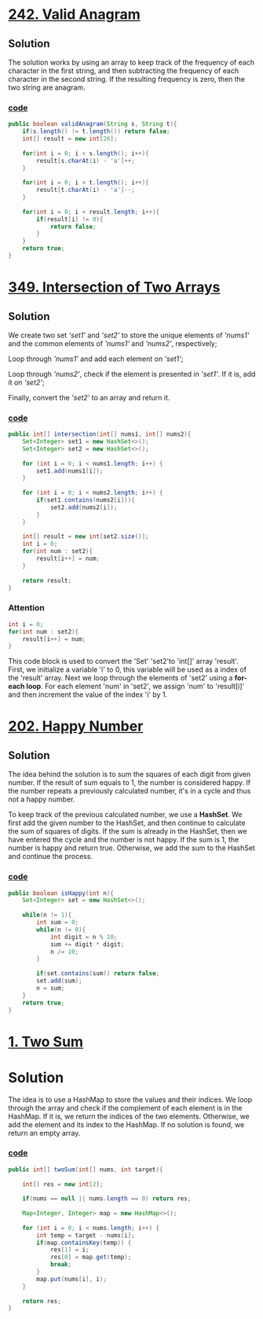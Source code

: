# [242. Valid Anagram](https://leetcode.com/problems/valid-anagram/)

## Solution
The solution works by using an array to keep track of the frequency of 
each character in the first string, and then subtracting the frequency 
of each character in the second string. If the resulting frequency 
is zero, then the two string are anagram.

### [code](../src/main/java/day6_10/Day6T242ValidAnagram.java)
```java
public boolean validAnagram(String s, String t){
    if(s.length() != t.length()) return false;
    int[] result = new int[26];
    
    for(int i = 0; i < s.length(); i++){
        result[s.charAt(i) - 'a']++;
    }
    
    for(int i = 0; i < t.length(); i++){
        result[t.charAt(i) - 'a']--;
    }
    
    for(int i = 0; i < result.length; i++){
        if(result[i] != 0){
            return false;
        }
    }
    return true;
}
```

# [349. Intersection of Two Arrays](https://leetcode.com/problems/intersection-of-two-arrays/)

## Solution
We create two set _'set1'_ and _'set2'_ to store the unique elements of _'nums1'_
and the common elements of _'nums1'_ and _'nums2'_, respectively;

Loop through _'nums1'_ and add each element on _'set1'_;

Loop through _'nums2'_, check if the element is presented in _'set1'_. If
it is, add it on _'set2'_;

Finally, convert the _'set2'_ to an array and return it.

### [code](../src/main/java/day6_10/Day6T349IntersectionOfTwoArrays.java)
```java
public int[] intersection(int[] nums1, int[] nums2){
    Set<Integer> set1 = new HashSet<>();
    Set<Integer> set2 = new HashSet<>();
    
    for (int i = 0; i < nums1.length; i++) {
        set1.add(nums1[i]);
    }
    
    for (int i = 0; i < nums2.length; i++) {
        if(set1.contains(nums2[i])){
            set2.add(nums2[i]);
        }
    }
    
    int[] result = new int[set2.size()];
    int i = 0;
    for(int num : set2){
        result[i++] = num;
    }
    
    return result;
}
```

### Attention
```java
int i = 0;
for(int num : set2){
    result[i++] = num;
}
```
This code block is used to convert the 'Set<Integer>' 'set2'to 'int[]'
array 'result'. First, we initialize a variable 'i' to 0, this variable 
will be used as a index of the 'result' array. Next we loop through the 
elements of 'set2' using a **for-each loop**. For each element 'num' in
'set2', we assign 'num' to 'result[i]' and then increment the value of
the index 'i' by 1.


# [202. Happy Number](https://leetcode.com/problems/happy-number/)

## Solution
The idea behind the solution is to sum the squares of each digit from
given number. If the result of sum equals to 1, the number is considered 
happy. If the number repeats a previously calculated number, it's in a
cycle and thus not a happy number. 

To keep track of the previous calculated number, we use a **HashSet**.
We first add the given number to the HashSet, and then continue to 
calculate the sum of squares of digits. If the sum is already in the
HashSet, then we have entered the cycle and the number is not happy. 
If the sum is 1, the number is happy and return true. Otherwise, we add
the sum to the HashSet and continue the process.


### [code](../src/main/java/day6_10/Day6T202HappyNumber.java)
```java
public boolean isHappy(int n){
    Set<Integer> set = new HashSet<>();
    
    while(n != 1){
        int sum = 0;
        while(n != 0){
            int digit = n % 10;
            sum += digit * digit;
            n /= 10;
        }
        
        if(set.contains(sum)) return false;
        set.add(sum);
        n = sum;
    }
    return true;
}
```

# [1. Two Sum](https://leetcode.com/problems/two-sum/)

# Solution
The idea is to use a HashMap to store the values and their indices.
We loop through the array and check if the complement of each element is in the HashMap. If it is, we return the indices of the two elements. Otherwise, we add the element and its index to the HashMap. If no solution is found, we return an empty array.

### [code](../src/main/java/day6_10/Day6T1TwoSum.java)
```java
public int[] twoSum(int[] nums, int target){
    
    int[] res = new int[2];
    
    if(nums == null || nums.length == 0) return res;
    
    Map<Integer, Integer> map = new HashMap<>();
    
    for (int i = 0; i < nums.length; i++) {
        int temp = target - nums[i];
        if(map.containsKey(temp)) {
            res[1] = i;
            res[0] = map.get(temp);
            break;
        }
        map.put(nums[i], i);
    }
    
    return res;
}
```















